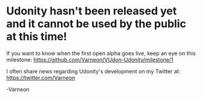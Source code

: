 # Udonity hasn't been released yet and it cannot be used by the public at this time!

If you want to know when the first open alpha goes live, keep an eye on this milestone: https://github.com/Varneon/VUdon-Udonity/milestone/1

I often share news regarding Udonity's development on my Twitter at: https://twitter.com/Varneon

-Varneon
